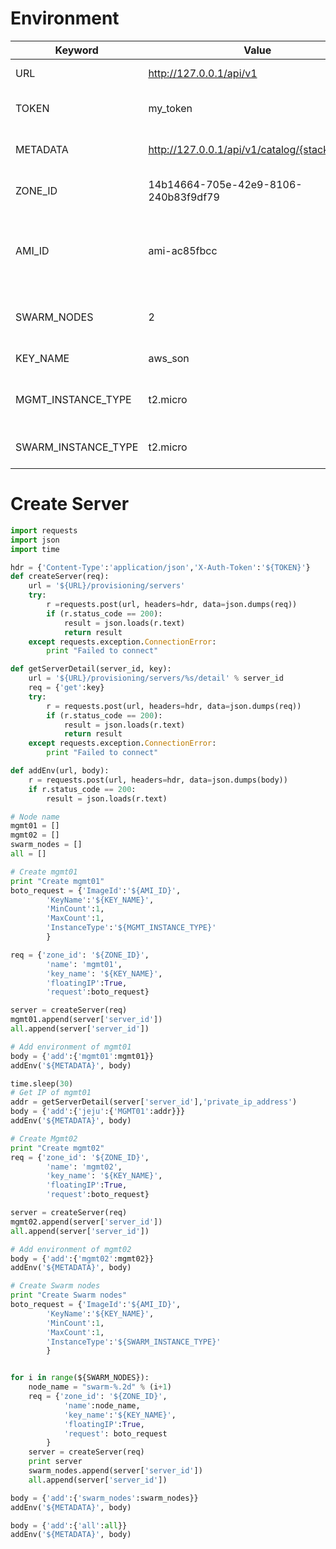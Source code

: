
# Environment

Keyword | Value | Description
----    | ----  | ----
URL     | http://127.0.0.1/api/v1 | URL for request
TOKEN   | my_token              | Token for API (must be overrided)
METADATA      | http://127.0.0.1/api/v1/catalog/{stack_id}/env | Environment URL for stack
ZONE_ID | 14b14664-705e-42e9-8106-240b83f9df79  | Zone ID (must be overrided)
AMI_ID   | ami-ac85fbcc | Amazon Linux AMI 2016.03.1 (HVM), SSD Volume Type (us-west-2)
SWARM_NODES   | 2       | Number of Docker swarm nodes
KEY_NAME   | aws_son    | Keypair name
MGMT_INSTANCE_TYPE | t2.micro   | Instance type of Management node
SWARM_INSTANCE_TYPE | t2.micro   | Instance type of Swarm node

# Create Server

~~~python
import requests
import json
import time

hdr = {'Content-Type':'application/json','X-Auth-Token':'${TOKEN}'}
def createServer(req):
    url = '${URL}/provisioning/servers'
    try:
        r =requests.post(url, headers=hdr, data=json.dumps(req))
        if (r.status_code == 200):
            result = json.loads(r.text)
            return result
    except requests.exception.ConnectionError:
        print "Failed to connect"

def getServerDetail(server_id, key):
    url = '${URL}/provisioning/servers/%s/detail' % server_id
    req = {'get':key}
    try:
        r = requests.post(url, headers=hdr, data=json.dumps(req))
        if (r.status_code == 200):
            result = json.loads(r.text)
            return result
    except requests.exception.ConnectionError:
        print "Failed to connect"

def addEnv(url, body):
    r = requests.post(url, headers=hdr, data=json.dumps(body))
    if r.status_code == 200:
        result = json.loads(r.text)

# Node name
mgmt01 = []
mgmt02 = []
swarm_nodes = []
all = []

# Create mgmt01
print "Create mgmt01"
boto_request = {'ImageId':'${AMI_ID}',
        'KeyName':'${KEY_NAME}',
        'MinCount':1,
        'MaxCount':1,
        'InstanceType':'${MGMT_INSTANCE_TYPE}'
        }

req = {'zone_id': '${ZONE_ID}',
        'name': 'mgmt01',
        'key_name': '${KEY_NAME}',
        'floatingIP':True,
        'request':boto_request}

server = createServer(req)
mgmt01.append(server['server_id'])
all.append(server['server_id'])

# Add environment of mgmt01
body = {'add':{'mgmt01':mgmt01}}
addEnv('${METADATA}', body)

time.sleep(30)
# Get IP of mgmt01
addr = getServerDetail(server['server_id'],'private_ip_address')
body = {'add':{'jeju':{'MGMT01':addr}}}
addEnv('${METADATA}', body)

# Create Mgmt02
print "Create mgmt02"
req = {'zone_id': '${ZONE_ID}',
        'name': 'mgmt02',
        'key_name': '${KEY_NAME}',
        'floatingIP':True,
        'request':boto_request}

server = createServer(req)
mgmt02.append(server['server_id'])
all.append(server['server_id'])

# Add environment of mgmt02
body = {'add':{'mgmt02':mgmt02}}
addEnv('${METADATA}', body)

# Create Swarm nodes
print "Create Swarm nodes"
boto_request = {'ImageId':'${AMI_ID}',
        'KeyName':'${KEY_NAME}',
        'MinCount':1,
        'MaxCount':1,
        'InstanceType':'${SWARM_INSTANCE_TYPE}'
        }


for i in range(${SWARM_NODES}):
    node_name = "swarm-%.2d" % (i+1)
    req = {'zone_id': '${ZONE_ID}', 
            'name':node_name,
            'key_name':'${KEY_NAME}',
            'floatingIP':True,
            'request': boto_request
        }
    server = createServer(req)
    print server
    swarm_nodes.append(server['server_id'])
    all.append(server['server_id'])

body = {'add':{'swarm_nodes':swarm_nodes}}
addEnv('${METADATA}', body)

body = {'add':{'all':all}}
addEnv('${METADATA}', body)

~~~
